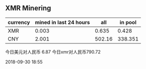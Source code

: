 ## XMR Minering

|currency|mined in last 24 hours|all|in pool|
|---|---|---|---|
|XMR|0.003|0.635|0.428|
|CNY|2.001|502.16|338.351|

今日美元对人民币 6.87	今日xmr对人民币790.72


2018-09-30 18:55